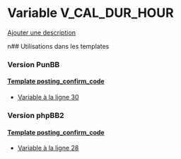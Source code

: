 # Variable V_CAL_DUR_HOUR
[Ajouter une description](https://fa-tvars.appspot.com/V_CAL_DUR_HOUR)

n## Utilisations dans les templates

### Version PunBB

#### [Template posting_confirm_code](punbb/posting_confirm_code.md)
* [Variable à la ligne 30](../punbb/posting_confirm_code.tpl#L30)

### Version phpBB2

#### [Template posting_confirm_code](subsilver/posting_confirm_code.md)
* [Variable à la ligne 28](../subsilver/posting_confirm_code.tpl#L28)